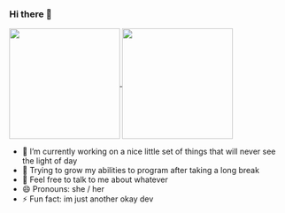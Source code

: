### Hi there 👋

<a href="https://github.com/anuraghazra/github-readme-stats">
  <img height=200 align="center" src="https://github-readme-stats.vercel.app/api?username=Sable-20&theme=onedark&show_icons=true&card_width=200" />
</a>
<a href="https://github.com/anuraghazra/convoychat">
  <img height=200 align="center" src="https://github-readme-stats.vercel.app/api/top-langs?username=Sable-20&layout=compact&langs_count=8&card_width=250&theme=onedark" />
</a>

- 🔭 I’m currently working on a nice little set of things that will never see the light of day
- 🌱 Trying to grow my abilities to program after taking a long break
- 💬 Feel free to talk to me about whatever
- 😄 Pronouns: she / her
- ⚡ Fun fact: im just another okay dev
